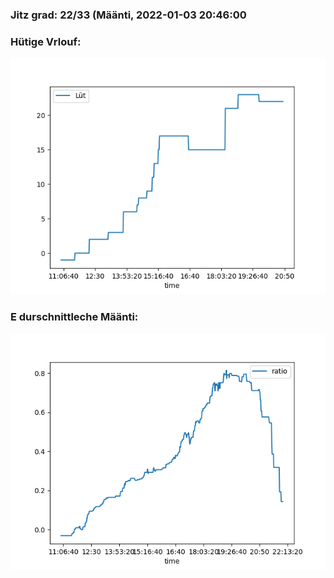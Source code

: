 ### Jitz grad: 22/33 (Määnti, 2022-01-03 20:46:00

### Hütige Vrlouf:
![Graph](Today.png)

### E durschnittleche Määnti:
![Graph](Määnti.png)